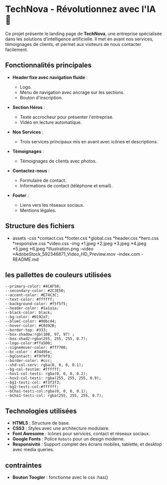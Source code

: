 # TechNova - Révolutionnez avec l'IA 🚀

Ce projet présente le landing page de **TechNova**, une entreprise spécialisée dans les solutions d'intelligence artificielle. Il met en avant nos services, témoignages de clients, et permet aux visiteurs de nous contacter facilement.

## Fonctionnalités principales

- **Header fixe avec navigation fluide** :

  - Logo.
  - Menu de navigation avec ancrage sur les sections.
  - Bouton d'inscription.

- **Section Héros** :

  - Texte accrocheur pour présenter l'entreprise.
  - Vidéo en lecture automatique.

- **Nos Services** :

  - Trois services principaux mis en avant avec icônes et descriptions.

- **Témoignages** :

  - Témoignages de clients avec photos.

- **Contactez-nous** :

  - Formulaire de contact.
  - Informations de contact (téléphone et email).

- **Footer** :
  - Liens vers les réseaux sociaux.
  - Mentions légales.

## Structure des fichiers

- assets
  -css
  *contact.css
  *footer.css
  *global.css
  *header.css
  *hero.css
  *responsive.css
  *video.css
  -img
  *1.jpeg
  *2.jpeg
  *3.jpeg
  *4.jpeg
  *5.jpeg
  *6.jpeg
  *illustration.png
  -video
  \*AdobeStock_592346871_Video_HD_Preview.mov
  -index.com
  -README.md

## les pallettes de couleurs utilisées

    --primary-color: #4CAF50;
    --secondary-color: #2C3E50;
    --accent-color: #E74C3C;
    --text-color: #ffffff;
    --background-color: #f5f5f5;
    --header-color: #1a1a1a;
    --black-color: black;
    --bg-color: #0192a7;
    --blueC-color: #00bcd4;
    --hover-color: #C0392B;
    --border-top: #333;
    --box-shadow:rgb(108, 97, 97) ;
    --box-shad2:rgba(255, 255, 255, 0.7);
    --logo-color:#ffa500;
    --signeHover-color: #ff7700;
    --bc-color : #34495e;
    --bgContact: #f9f9f9;
    --border-color: #ccc;
    --shd-col-serv: rgba(0, 0, 0, 0.1);
    --bg-col-testim: #ffffff;
    --hov1-col-testi: rgba(0, 0, 0, 0.2);
    --hov2-col-testi: rgba(255, 255, 255, 0.9);
    --bg1-testi-col: #f3f3f3;
    --bg2-testi-col:#ffffff;
    --bCha1-testi-col:rgba(0, 0, 0, 0.1);
    --bCha1-testi-col: rgba(255, 255, 255, 0.7);

## Technologies utilisées

- **HTML5** : Structure de base.
- **CSS3** : Styles avec une architecture modulaire.
- **Font Awesome** : Icônes pour services, contact et réseaux sociaux.
- **Google Fonts** : Police `Roboto` pour un design moderne.
- **Responsivité** : Support complet des écrans mobiles, tablette, et desktop avec media queries.

## contraintes

- **Bouton Toogler** : fonctionne avec le css
  :has()
